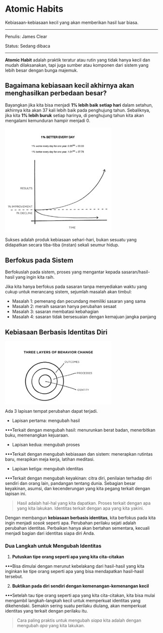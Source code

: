 # Atomic Habits

Kebiasaan-kebiasaan kecil yang akan memberikan hasil luar biasa.

---

Penulis: James Clear

Status: Sedang dibaca

---

**Atomic Habit** adalah praktik teratur atau rutin yang tidak hanya kecil dan mudah dilaksanakan, tapi juga sumber atau komponen dari sistem yang lebih besar dengan bunga majemuk.

## Bagaimana kebiasaan kecil akhirnya akan menghasilkan perbedaan besar?

Bayangkan jika kita bisa menjadi **1% lebih baik setiap hari** dalam setahun, akhirnya kita akan 37 kali lebih baik pada penghujung tahun. Sebaliknya, jika kita **1% lebih buruk** setiap harinya, di penghujung tahun kita akan mengalami kemunduran hampir menjadi 0.

<img src="./assets/1-percent-better-everyday.png" alt="1% Better Everyday" width="350" align="center"/>

Sukses adalah produk kebiasaan sehari-hari, bukan sesuatu yang didapatkan secara tiba-tiba (instan) sekali seumur hidup.

## Berfokus pada Sistem

Berfokuslah pada sistem, proses yang mengantar kepada sasaran/hasil-hasil yang ingin kita raih.

Jika kita hanya berfokus pada sasaran tanpa menyediakan waktu yang cukup untuk merancang sistem, sejumlah masalah akan timbul:

- Masalah 1: pemenang dan pecundang memiliki sasaran yang sama
- Masalah 2: meraih sasaran hanya perubahan sesaat
- Masalah 3: sasaran membatasi kebahagian
- Masalah 4: sasaran tidak bersesuaian dengan kemajuan jangka panjang

## Kebiasaan Berbasis Identitas Diri

<img src="./assets/three-layers-of-behavior-change.png" alt="1% Better Everyday" width="350" align="center"/>

Ada 3 lapisan tempat perubahan dapat terjadi.
* Lapisan pertama: mengubah hasil

•••Terkait dengan mengubah hasil: menurunkan berat badan, menerbitkan buku, memenangkan kejuaraan.

+ Lapisan kedua: mengubah proses

•••Terkait dengan mengubah kebiasaan dan sistem: menerapkan rutintas baru, merapikan meja kerja, latihan meditasi.

- Lapisan ketiga: mengubah identitas

•••Terkait dengan mengubah keyakinan: citra diri, penilaian terhadap diri sendiri dan orang lain, pandangan tentang dunia. Sebagian besar keyakinan, asumsi, dan kecenderungan yang kita pegang terkait dengan lapisan ini.

> Hasil adalah hal-hal yang kita dapatkan. Proses terkait dengan apa yang kita lakukan. Identitas terkait dengan apa yang kita yakini.

Dengan membangun **kebiasaan berbasis identitas**, kita berfokus pada kita ingin menjadi _sosok_ seperti apa. Perubahan perilaku sejati adalah perubahan identitas. Perbaikan hanya akan bertahan sementara, kecuali menjadi bagian dari identitas siapa diri Anda.

### Dua Langkah untuk Mengubah Identitas

1. **Putuskan tipe orang seperti apa yang kita cita-citakan**

•••Bisa dimulai dengan merunut kebelakang dari hasil-hasil yang kita inginkan ke tipe orang seperti apa yang bisa mendapatkan hasil-hasil tersebut.

2. **Buktikan pada diri sendiri dengan kemenangan-kemenangan kecil**

•••Setelah tau tipe orang seperti apa yang kita cita-citakan, kita bisa mulai mengambil langkah-langkah kecil untuk memperkuat identitas yang dikehendaki. Semakin sering suatu perilaku diulang, akan memperkuat identitas yang terkait dengan perilaku itu.

> Cara paling praktis untuk mengubah _siapa_ kita adalah dengan mengubah _apa_ yang kita lakukan.
